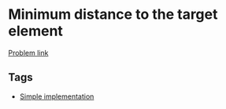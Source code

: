 # Minimum distance to the target element

[Problem link](https://leetcode.com/problems/minimum-distance-to-the-target-element)

## Tags

* [Simple implementation](/README.md#Simple_implementation)
